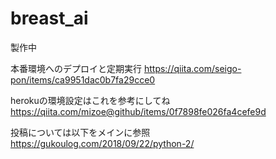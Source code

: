 # breast_ai

製作中

本番環境へのデプロイと定期実行
https://qiita.com/seigo-pon/items/ca9951dac0b7fa29cce0

herokuの環境設定はこれを参考にしてね
https://qiita.com/mizoe@github/items/0f7898fe026fa4cefe9d

投稿については以下をメインに参照
https://gukoulog.com/2018/09/22/python-2/
